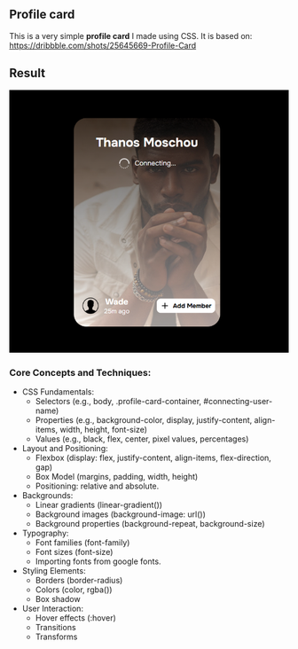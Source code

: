 ## Profile card

This is a very simple **profile card** I made using CSS. It is based on: https://dribbble.com/shots/25645669-Profile-Card

## Result
<img src="screenshots/result.png"/>

### Core Concepts and Techniques:

- CSS Fundamentals:
    - Selectors (e.g., body, .profile-card-container, #connecting-user-name)
    - Properties (e.g., background-color, display, justify-content, align-items, width, height, font-size)
    - Values (e.g., black, flex, center, pixel values, percentages)
- Layout and Positioning:
    - Flexbox (display: flex, justify-content, align-items, flex-direction, gap)
    - Box Model (margins, padding, width, height)
    - Positioning: relative and absolute.
- Backgrounds:
    - Linear gradients (linear-gradient())
    - Background images (background-image: url())
    - Background properties (background-repeat, background-size)
- Typography:
    - Font families (font-family)
    - Font sizes (font-size)
    - Importing fonts from google fonts.
- Styling Elements:
    - Borders (border-radius)
    - Colors (color, rgba())
    - Box shadow
- User Interaction:
    - Hover effects (:hover)
    - Transitions
    - Transforms